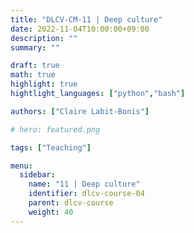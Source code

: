 ```yaml
---
title: "DLCV-CM-11 | Deep culture"
date: 2022-11-04T10:00:00+09:00
description: ""
summary: ""

draft: true
math: true 
highlight: true
hightlight_languages: ["python","bash"]

authors: ["Claire Labit-Bonis"]

# hero: featured.png

tags: ["Teaching"]

menu:
  sidebar:
    name: "11 | Deep culture"
    identifier: dlcv-course-04
    parent: dlcv-course
    weight: 40
---
```


